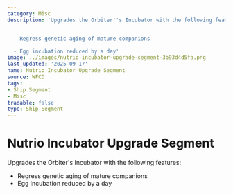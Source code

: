 ```yaml
---
category: Misc
description: 'Upgrades the Orbiter''s Incubator with the following features:


  - Regress genetic aging of mature companions

  - Egg incubation reduced by a day'
image: ../images/nutrio-incubator-upgrade-segment-3b93d4d5fa.png
last_updated: '2025-09-17'
name: Nutrio Incubator Upgrade Segment
source: WFCD
tags:
- Ship Segment
- Misc
tradable: false
type: Ship Segment
---
```


# Nutrio Incubator Upgrade Segment

Upgrades the Orbiter's Incubator with the following features:

- Regress genetic aging of mature companions
- Egg incubation reduced by a day

